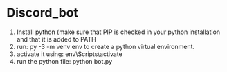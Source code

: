 # Discord_bot

1. Install python (make sure that PIP is checked in your python installation and that it is added to PATH
2. run: py -3 -m venv env to create a python virtual environment.
3.  activate it using: env\Scripts\activate
4.  run the python file: python bot.py
